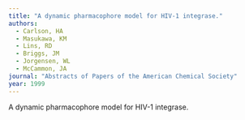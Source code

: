 ```yaml
---
title: "A dynamic pharmacophore model for HIV-1 integrase."
authors:
  - Carlson, HA
  - Masukawa, KM
  - Lins, RD
  - Briggs, JM
  - Jorgensen, WL
  - McCammon, JA
journal: "Abstracts of Papers of the American Chemical Society"
year: 1999
---
```


A dynamic pharmacophore model for HIV-1 integrase.
